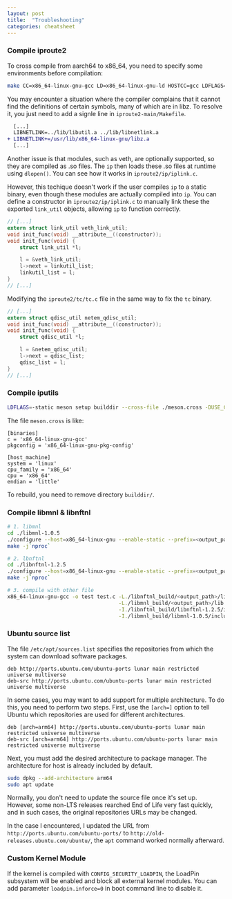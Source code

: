 ```yaml
---
layout: post
title:  "Troubleshooting"
categories: cheatsheet
---
```


### Compile iproute2

To cross compile from aarch64 to x86_64, you need to specify some environments before compilation:
``` bash
make CC=x86_64-linux-gnu-gcc LD=x86_64-linux-gnu-ld HOSTCC=gcc LDFLAGS=-static -j`nproc`
```

You may encounter a situation where the compiler complains that it cannot find the definitions of certain symbols, many of which are in libz. To resolve it, you just need to add a signle line in `iproute2-main/Makefile`.

``` diff
  [...]
  LIBNETLINK=../lib/libutil.a ../lib/libnetlink.a
+ LIBNETLINK+=/usr/lib/x86_64-linux-gnu/libz.a
  [...]
```

Another issue is that modules, such as veth, are optionally supported, so they are compiled as .so files. The `ip` then loads these .so files at runtime using `dlopen()`. You can see how it works in `iproute2/ip/iplink.c`.

However, this techique doesn't work if the user compiles `ip` to a static binary, even though these modules are actually compiled into `ip`. You can define a constructor in `iproute2/ip/iplink.c` to manually link these the exported `link_util` objects, allowing `ip` to function correctly.

``` c
// [...]
extern struct link_util veth_link_util;
void init_func(void) __attribute__((constructor));
void init_func(void) {
    struct link_util *l;

    l = &veth_link_util;
    l->next = linkutil_list;
    linkutil_list = l;
}
// [...]
```

Modifying the `iproute2/tc/tc.c` file in the same way to fix the `tc` binary.

``` c
// [...]
extern struct qdisc_util netem_qdisc_util;
void init_func(void) __attribute__((constructor));
void init_func(void) {
    struct qdisc_util *l;

    l = &netem_qdisc_util;
    l->next = qdisc_list;
    qdisc_list = l;
}
// [...]
```

### Compile iputils

``` bash
LDFLAGS=-static meson setup builddir --cross-file ./meson.cross -DUSE_CAP=false
```

The file `meson.cross` is like:
```
[binaries]
c = 'x86_64-linux-gnu-gcc'
pkgconfig = 'x86_64-linux-gnu-pkg-config'

[host_machine]
system = 'linux'
cpu_family = 'x86_64'
cpu = 'x86_64'
endian = 'little'
```

To rebuild, you need to remove directory `builddir/`.

### Compile libmnl & libnftnl

``` bash
# 1. libmnl
cd ./libmnl-1.0.5
./configure --host=x86_64-linux-gnu --enable-static --prefix=<output_path>
make -j`nproc`

# 2. lbnftnl
cd ./libnftnl-1.2.5
./configure --host=x86_64-linux-gnu --enable-static --prefix=<output_path>
make -j`nproc`

# 3. compile with other file
x86_64-linux-gnu-gcc -o test test.c -L./libnftnl_build/<output_path>/lib      \
                                    -L./libmnl_build/<output_path>/lib        \
                                    -I./libnftnl_build/libnftnl-1.2.5/include \
                                    -I./libmnl_build/libmnl-1.0.5/include -static -lnftnl -lmnl
```

### Ubuntu source list

The file `/etc/apt/sources.list` specifies the repositories from which the system can download software packages.
```
deb http://ports.ubuntu.com/ubuntu-ports lunar main restricted universe multiverse
deb-src http://ports.ubuntu.com/ubuntu-ports lunar main restricted universe multiverse
```

In some cases, you may want to add support for multiple architecture. To do this, you need to perform two steps. First, use the `[arch=]` option to tell Ubuntu which repositories are used for different architectures.
```
deb [arch=arm64] http://ports.ubuntu.com/ubuntu-ports lunar main restricted universe multiverse
deb-src [arch=arm64] http://ports.ubuntu.com/ubuntu-ports lunar main restricted universe multiverse
```

Next, you must add the desired architecture to package manager. The architecture for host is already included by default.
``` bash
sudo dpkg --add-architecture arm64
sudo apt update
```

Normally, you don't need to update the source file once it's set up. However, some non-LTS releases rearched End of Life very fast quickly, and in such cases, the original repositories URLs may be changed.

In the case I encountered, I updated the URL from `http://ports.ubuntu.com/ubuntu-ports/` to `http://old-releases.ubuntu.com/ubuntu/`, the `apt` command worked normally afterward.

### Custom Kernel Module

If the kernel is compiled with `CONFIG_SECURITY_LOADPIN`, the LoadPin subsystem will be enabled and block all external kernel modules. You can add parameter `loadpin.inforce=0` in boot command line to disable it.